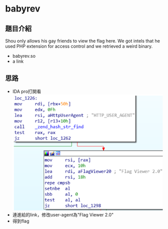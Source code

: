 # babyrev
## 題目介紹
Shou only allows his gay friends to view the flag here. We got intels that he used PHP extension for access control and we retrieved a weird binary.
* babyrev.so
* a link
## 思路
* IDA pro打開看
![](img/README_2021-01-20-02-33-36.png)
* 連進給的link，修改user-agent為"Flag Viewer 2.0"
* 得到flag
